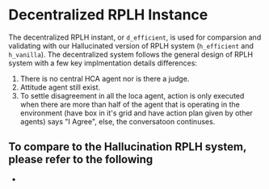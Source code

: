 # Decentralized RPLH Instance
The decentralized RPLH instant, or `d_efficient`, is used for comparsion and validating with our Hallucinated version of RPLH system (`h_efficient` and `h_vanilla`). The decentralized system follows the general design of RPLH system with a few key implmentation details differences:
1. There is no central HCA agent nor is there a judge.
2. Attitude agent still exist.
3. To settle disagreement in all the loca agent, action is only executed when there are more than half of the agent that is operating in the environment (have box in it's grid and have action plan given by other agents) says "I Agree", else, the conversatoon continuses.

To compare to the Hallucination RPLH system, please refer to the following
- 
- 
